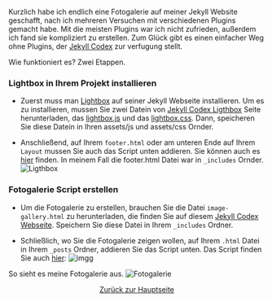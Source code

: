 Kurzlich habe ich endlich eine Fotogalerie auf meiner Jekyll Website geschafft, nach ich mehreren Versuchen mit verschiedenen Plugins gemacht habe. Mit die meisten Plugins war ich nicht zufrieden, außerdem ich fand sie kompliziert zu erstellen. Zum Glück gibt es einen einfacher Weg ohne Plugins, der [Jekyll Codex](https://jekyllcodex.org/without-plugin/image-gallery/) zur verfugung stellt. 


Wie funktioniert es? Zwei Etappen. 

### Lightbox in Ihrem Projekt installieren
- Zuerst muss man [Lightbox](https://jekyllcodex.org/without-plugin/lightbox/) auf seiner Jekyll Webseite installieren. 
Um es zu installieren, mussen Sie zwei Datein von [Jekyll Codex Ligthbox](https://jekyllcodex.org/without-plugin/lightbox/) Seite herunterladen,  das [lightbox.js](https://jekyllcodex.org/without-plugin/lightbox/) und das [lightbox.css](https://jekyllcodex.org/without-plugin/lightbox/). Dann, speicheren Sie diese Datein in Ihren assets/js und assets/css Ornder. 

- Anschließend, auf Ihrem `footer.html` oder am unteren Ende auf Ihrem `Layout` mussen Sie auch das Script unten addieren. Sie können auch es [hier](https://jekyllcodex.org/without-plugin/lightbox/) finden. In meinem Fall die footer.html Datei war in `_includes` Ornder. 
![Ligthbox](https://user-images.githubusercontent.com/72214216/95009158-19698d00-0620-11eb-94e9-174ba1565b38.PNG)


### Fotogalerie Script erstellen
- Um die Fotogalerie zu erstellen, brauchen Sie die Datei `image-gallery.html` zu herunterladen, die finden Sie auf diesem [Jekyll Codex Webseite]( https://jekyllcodex.org/without-plugin/image-gallery/). Speichern Sie diese Datei in Ihrem `_includes` Ordner.  



- Schließlich, wo Sie die Fotogalerie zeigen wollen, auf Ihrem `.html` Datei in Ihrem `_posts` Ordner, addieren Sie das Script unten. Das Script finden Sie auch [hier]( https://jekyllcodex.org/without-plugin/image-gallery/):
![imgg](https://user-images.githubusercontent.com/72214216/95009168-2e462080-0620-11eb-8526-4f8bf51a05b7.PNG)



So sieht es meine Fotogalerie aus.
![Fotogalerie](https://user-images.githubusercontent.com/72214216/94930132-46a22800-04c6-11eb-95c9-6c86aba54588.PNG)


<center><a href="http://mehrapi.github.io/">Zurück zur Hauptseite</a></center>
